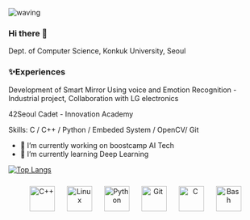 ![waving](https://capsule-render.vercel.app/api?type=waving&height=170&text="HELLO+ME"++!&fontAlign=80&fontAlignY=40&color=gradient&section=header)
### Hi there 👋

Dept. of Computer Science, Konkuk University, Seoul

### :sparkles:Experiences

Development of Smart Mirror Using voice and Emotion Recognition - Industrial project, Collaboration with LG electronics

42Seoul Cadet - Innovation Academy



Skills: C / C++ / Python / Embeded System / OpenCV/ Git

- 🔭 I’m currently working on boostcamp AI Tech 
- 🌱 I’m currently learning Deep Learning 
<!--
<table><tr><td valign="top" width="25%">
<div align="center">  
<img style="margin: 10px" src="https://profilinator.rishav.dev/skills-assets/cplusplus-original.svg" alt="C++" height="50" />  
<img style="margin: 10px" src="https://profilinator.rishav.dev/skills-assets/linux-original.svg" alt="Linux" height="50" />  
<img style="margin: 10px" src="https://profilinator.rishav.dev/skills-assets/python-original.svg" alt="Python" height="50" />  
<img style="margin: 10px" src="https://profilinator.rishav.dev/skills-assets/git-scm-icon.svg" alt="Git" height="50" />   
<img style="margin: 10px" src="https://profilinator.rishav.dev/skills-assets/c-original.svg" alt="C" height="50" />  
<img style="margin: 10px" src="https://profilinator.rishav.dev/skills-assets/gnu_bash-icon.svg" alt="Bash" height="50" />  
<img style="margin: 10px" src="https://profilinator.rishav.dev/skills-assets/opencv-icon.svg" alt="OpenCV" height="50" />  
</div>
</td><td valign="top" width="40%">
  
<div align="center">  

[![Top Langs](https://github-readme-stats.vercel.app/api/top-langs/?username=harrier999)](https://github.com/anuraghazra/github-readme-stats)

</div>
</td></tr></table>  
-->

[![Top Langs](https://github-readme-stats.vercel.app/api/top-langs/?username=harrier999)](https://github.com/anuraghazra/github-readme-stats)
<div align="center">  
  <img style="margin: 10px" src="https://profilinator.rishav.dev/skills-assets/cplusplus-original.svg" alt="C++" height="50" />  
  <img style="margin: 10px" src="https://profilinator.rishav.dev/skills-assets/linux-original.svg" alt="Linux" height="50" />  
  <img style="margin: 10px" src="https://profilinator.rishav.dev/skills-assets/python-original.svg" alt="Python" height="50" />  
  <img style="margin: 10px" src="https://profilinator.rishav.dev/skills-assets/git-scm-icon.svg" alt="Git" height="50" />   
  <img style="margin: 10px" src="https://profilinator.rishav.dev/skills-assets/c-original.svg" alt="C" height="50" />  
  <img style="margin: 10px" src="https://profilinator.rishav.dev/skills-assets/gnu_bash-icon.svg" alt="Bash" height="50" />  
</div>
